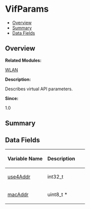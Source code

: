 # VifParams<a name="EN-US_TOPIC_0000001054799641"></a>

-   [Overview](#section920067981165636)
-   [Summary](#section2084400409165636)
-   [Data Fields](#pub-attribs)

## **Overview**<a name="section920067981165636"></a>

**Related Modules:**

[WLAN](wlan.md)

**Description:**

Describes virtual API parameters. 

**Since:**

1.0

## **Summary**<a name="section2084400409165636"></a>

## Data Fields<a name="pub-attribs"></a>

<a name="table1274580724165636"></a>
<table><thead align="left"><tr id="row2058862061165636"><th class="cellrowborder" valign="top" width="50%" id="mcps1.1.3.1.1"><p id="p1573583785165636"><a name="p1573583785165636"></a><a name="p1573583785165636"></a>Variable Name</p>
</th>
<th class="cellrowborder" valign="top" width="50%" id="mcps1.1.3.1.2"><p id="p138722553165636"><a name="p138722553165636"></a><a name="p138722553165636"></a>Description</p>
</th>
</tr>
</thead>
<tbody><tr id="row970368405165636"><td class="cellrowborder" valign="top" width="50%" headers="mcps1.1.3.1.1 "><p id="p1577328643165636"><a name="p1577328643165636"></a><a name="p1577328643165636"></a><a href="wlan.md#ga554a530b88a15955fd9859ec08b569f3">use4Addr</a></p>
</td>
<td class="cellrowborder" valign="top" width="50%" headers="mcps1.1.3.1.2 "><p id="p1041846441165636"><a name="p1041846441165636"></a><a name="p1041846441165636"></a>int32_t </p>
</td>
</tr>
<tr id="row91395490165636"><td class="cellrowborder" valign="top" width="50%" headers="mcps1.1.3.1.1 "><p id="p596592875165636"><a name="p596592875165636"></a><a name="p596592875165636"></a><a href="wlan.md#ga84ee6f62e15f1e8252d97b0b3ef55239">macAddr</a></p>
</td>
<td class="cellrowborder" valign="top" width="50%" headers="mcps1.1.3.1.2 "><p id="p591394549165636"><a name="p591394549165636"></a><a name="p591394549165636"></a>uint8_t * </p>
</td>
</tr>
</tbody>
</table>


